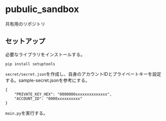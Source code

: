 # pubulic_sandbox
共有用のリポジトリ

## セットアップ
必要なライブラリをインストールする。

```
pip install setuptools
```

`secret/secret.json`を作成し、自身のアカウントIDとプライベートキーを設定する。sample-secret.jsonを参考にする。

```
{
    "PRIVATE_KEY_HEX": "0000000xxxxxxxxxxxxxx",
    "ACCOUNT_ID": "0000xxxxxxxxxx"
}
```

`main.py`を実行する。
